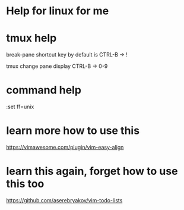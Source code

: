# Help for linux for me

# tmux help
break-pane shortcut key by default is CTRL-B -> !

tmux change pane display CTRL-B -> 0-9


# command help

:set ff=unix


# learn more how to use this
https://vimawesome.com/plugin/vim-easy-align

# learn this again, forget how to use this too
https://github.com/aserebryakov/vim-todo-lists


